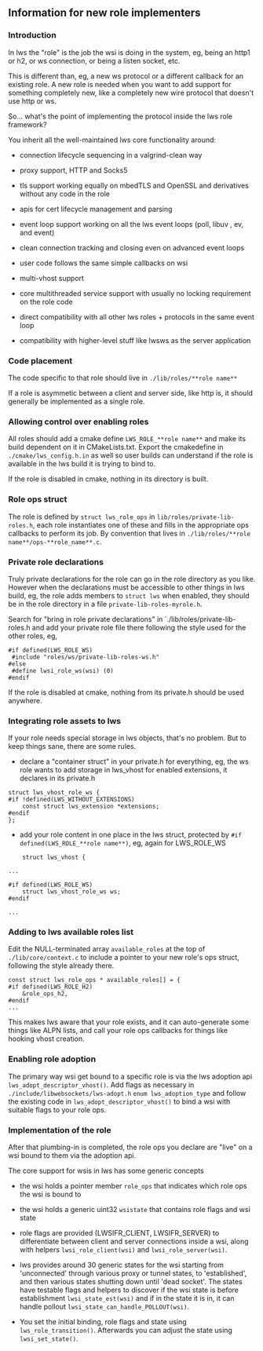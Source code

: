 ## Information for new role implementers

### Introduction

In lws the "role" is the job the wsi is doing in the system, eg,
being an http1 or h2, or ws connection, or being a listen socket, etc.

This is different than, eg, a new ws protocol or a different callback
for an existing role.  A new role is needed when you want to add support for
something completely new, like a completely new wire protocol that
doesn't use http or ws.

So... what's the point of implementing the protocol inside the lws role framework?

You inherit all the well-maintained lws core functionality around:

 - connection lifecycle sequencing in a valgrind-clean way

 - proxy support, HTTP and Socks5

 - tls support working equally on mbedTLS and OpenSSL and derivatives without any code in the role

 - apis for cert lifecycle management and parsing

 - event loop support working on all the lws event loops (poll, libuv , ev, and event)

 - clean connection tracking and closing even on advanced event loops

 - user code follows the same simple callbacks on wsi

 - multi-vhost support

 - core multithreaded service support with usually no locking requirement on the role code

 - direct compatibility with all other lws roles + protocols in the same event loop

 - compatibility with higher-level stuff like lwsws as the server application

### Code placement

The code specific to that role should live in `./lib/roles/**role name**`

If a role is asymmetic between a client and server side, like http is, it
should generally be implemented as a single role.

### Allowing control over enabling roles

All roles should add a cmake define `LWS_ROLE_**role name**` and make its build
dependent on it in CMakeLists.txt.  Export the cmakedefine in `./cmake/lws_config.h.in`
as well so user builds can understand if the role is available in the lws build it is
trying to bind to.

If the role is disabled in cmake, nothing in its directory is built.

### Role ops struct

The role is defined by `struct lws_role_ops` in `lib/roles/private-lib-roles.h`,
each role instantiates one of these and fills in the appropriate ops
callbacks to perform its job.  By convention that lives in
`./lib/roles/**role name**/ops-**role_name**.c`.

### Private role declarations

Truly private declarations for the role can go in the role directory as you like.
However when the declarations must be accessible to other things in lws build, eg,
the role adds members to `struct lws` when enabled, they should be in the role
directory in a file `private-lib-roles-myrole.h`.

Search for "bring in role private declarations" in `./lib/roles/private-lib-roles.h
and add your private role file there following the style used for the other roles,
eg,

```
#if defined(LWS_ROLE_WS)
 #include "roles/ws/private-lib-roles-ws.h"
#else
 #define lwsi_role_ws(wsi) (0)
#endif
```

If the role is disabled at cmake, nothing from its private.h should be used anywhere.

### Integrating role assets to lws

If your role needs special storage in lws objects, that's no problem.  But to keep
things sane, there are some rules.

 - declare a "container struct" in your private.h for everything, eg, the ws role wants
   to add storage in lws_vhost for enabled extensions, it declares in its private.h

```
struct lws_vhost_role_ws {
#if !defined(LWS_WITHOUT_EXTENSIONS)
	const struct lws_extension *extensions;
#endif
};
```

 - add your role content in one place in the lws struct, protected by `#if defined(LWS_ROLE_**role name**)`,
   eg, again for LWS_ROLE_WS

```
	struct lws_vhost {

...

#if defined(LWS_ROLE_WS)
	struct lws_vhost_role_ws ws;
#endif

...
```

### Adding to lws available roles list

Edit the NULL-terminated array `available_roles` at the top of `./lib/core/context.c` to include
a pointer to your new role's ops struct, following the style already there.

```
const struct lws_role_ops * available_roles[] = {
#if defined(LWS_ROLE_H2)
	&role_ops_h2,
#endif
...
```

This makes lws aware that your role exists, and it can auto-generate some things like
ALPN lists, and call your role ops callbacks for things like hooking vhost creation.

### Enabling role adoption

The primary way wsi get bound to a specific role is via the lws adoption api
`lws_adopt_descriptor_vhost()`.  Add flags as necessary in `./include/libwebsockets/lws-adopt.h`
`enum lws_adoption_type` and follow the existing code in `lws_adopt_descriptor_vhost()`
to bind a wsi with suitable flags to your role ops.

### Implementation of the role

After that plumbing-in is completed, the role ops you declare are "live" on a wsi
bound to them via the adoption api.

The core support for wsis in lws has some generic concepts

 - the wsi holds a pointer member `role_ops` that indicates which role ops the
   wsi is bound to

 - the wsi holds a generic uint32 `wsistate` that contains role flags and wsi state

 - role flags are provided (LWSIFR_CLIENT, LWSIFR_SERVER) to differentiate between
   client and server connections inside a wsi, along with helpers `lwsi_role_client(wsi)`
   and `lwsi_role_server(wsi)`.

 - lws provides around 30 generic states for the wsi starting from 'unconnected' through
   various proxy or tunnel states, to 'established', and then various states shutting
   down until 'dead socket'.  The states have testable flags and helpers to discover if
   the wsi state is before establishment `lwsi_state_est(wsi)` and if in the state it is
   in, it can handle pollout `lwsi_state_can_handle_POLLOUT(wsi)`.

 - You set the initial binding, role flags and state using `lws_role_transition()`.  Afterwards
   you can adjust the state using `lwsi_set_state()`.

